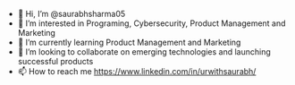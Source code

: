 - 👋 Hi, I’m @saurabhsharma05
- 👀 I’m interested in Programing, Cybersecurity, Product Management and Marketing
- 🌱 I’m currently learning Product Management and Marketing
- 💞️ I’m looking to collaborate on emerging technologies and launching successful products
- 📫 How to reach me https://www.linkedin.com/in/urwithsaurabh/

<!---
saurabhsharma05/saurabhsharma05 is a ✨ special ✨ repository because its `README.md` (this file) appears on your GitHub profile.
You can click the Preview link to take a look at your changes.
--->
